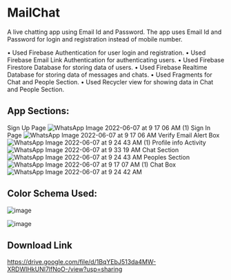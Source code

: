 # MailChat

A live chatting app using Email Id and Password. The app uses Email Id and Password for login and registration instead of mobile number.

• Used Firebase Authentication for user login and registration. 
• Used Firebase Email Link Authentication for authenticating users. 
• Used Firebase Firestore Database for storing data of users. 
• Used Firebase Realtime Database for storing data of messages and chats.
• Used Fragments for Chat and People Section. 
• Used Recycler view for showing data in Chat and People Section.

## App Sections:

Sign Up Page
![WhatsApp Image 2022-06-07 at 9 17 06 AM (1)](https://user-images.githubusercontent.com/87412420/172292778-25b28143-3edd-4ea1-91de-db5df434be12.jpeg)
Sign In Page
![WhatsApp Image 2022-06-07 at 9 17 06 AM](https://user-images.githubusercontent.com/87412420/172292780-3358222f-544a-4db6-9f3d-371a3a080401.jpeg)
Verify Email Alert Box
![WhatsApp Image 2022-06-07 at 9 24 43 AM (1)](https://user-images.githubusercontent.com/87412420/172292783-2f76c58b-c0d3-46da-90e5-a02ba9574fd0.jpeg)
Profile info Activity
![WhatsApp Image 2022-06-07 at 9 33 19 AM](https://user-images.githubusercontent.com/87412420/172293598-2a74354c-7334-49dc-aadf-f42b49dc4dfc.jpeg)
Chat Section
![WhatsApp Image 2022-06-07 at 9 24 43 AM](https://user-images.githubusercontent.com/87412420/172292785-de3bacb1-15b7-4bda-aeec-b932c855330c.jpeg)
Peoples Section
![WhatsApp Image 2022-06-07 at 9 17 07 AM (1)](https://user-images.githubusercontent.com/87412420/172292791-d3f9e090-0e03-40b1-be13-737e3da93b2d.jpeg)
Chat Box
![WhatsApp Image 2022-06-07 at 9 24 42 AM](https://user-images.githubusercontent.com/87412420/172292786-2a683aec-b060-473a-94f1-71c59884070c.jpeg)

## Color Schema Used:

![image](https://user-images.githubusercontent.com/87412420/172293687-e0ba86f3-137f-43ff-8c84-37b116647fd9.png)

![image](https://user-images.githubusercontent.com/87412420/172293788-7442d1e4-1952-4f4d-b689-8d9a84b04537.png)


## Download Link

https://drive.google.com/file/d/1BqYEbJ513da4MW-XRDWIHkUNl7lfNoO-/view?usp=sharing
